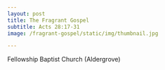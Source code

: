 ```yaml
---
layout: post
title: The Fragrant Gospel
subtitle: Acts 28:17-31
image: /fragrant-gospel/static/img/thumbnail.jpg

---
```

Fellowship Baptist Church (Aldergrove)
